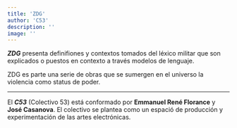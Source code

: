 ```yaml
---
title: 'ZDG'
author: 'C53'
description: ''
image: ''
---
```


**_ZDG_** presenta definifiones y contextos tomados del léxico militar que son explicados o puestos en contexto a través modelos de lenguaje.

ZDG es parte una serie de obras que se sumergen en el universo la violencia como status de poder.

---

El **_C53_** (Colectivo 53) está conformado por **Emmanuel René Florance** y **José Casanova**. El colectivo se plantea como un espació de producción y experimentación de las artes electrónicas.
